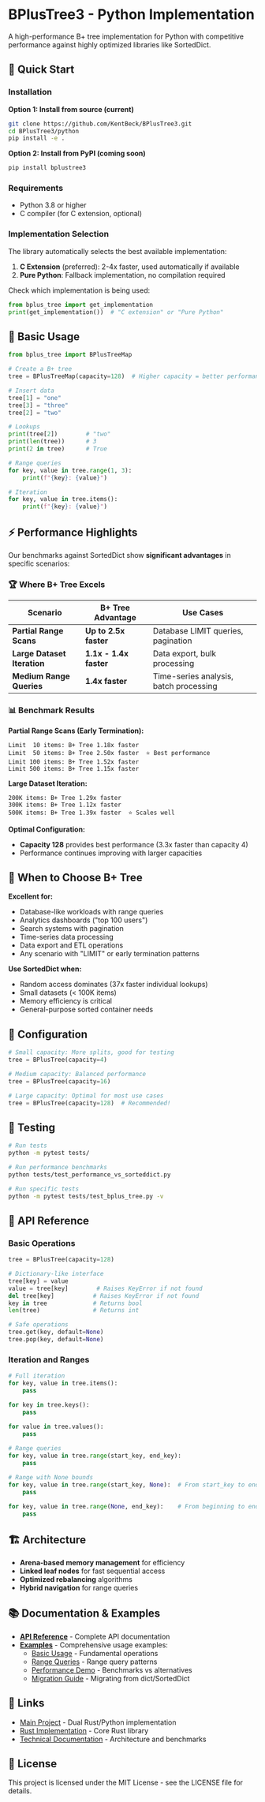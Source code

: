 # BPlusTree3 - Python Implementation

A high-performance B+ tree implementation for Python with competitive performance against highly optimized libraries like SortedDict.

## 🚀 Quick Start

### Installation

**Option 1: Install from source (current)**
```bash
git clone https://github.com/KentBeck/BPlusTree3.git
cd BPlusTree3/python
pip install -e .
```

**Option 2: Install from PyPI (coming soon)**
```bash
pip install bplustree3
```

### Requirements
- Python 3.8 or higher
- C compiler (for C extension, optional)

### Implementation Selection
The library automatically selects the best available implementation:
1. **C Extension** (preferred): 2-4x faster, used automatically if available
2. **Pure Python**: Fallback implementation, no compilation required

Check which implementation is being used:
```python
from bplus_tree import get_implementation
print(get_implementation())  # "C extension" or "Pure Python"
```

## 📖 Basic Usage

```python
from bplus_tree import BPlusTreeMap

# Create a B+ tree
tree = BPlusTreeMap(capacity=128)  # Higher capacity = better performance

# Insert data
tree[1] = "one"
tree[3] = "three" 
tree[2] = "two"

# Lookups
print(tree[2])        # "two"
print(len(tree))      # 3
print(2 in tree)      # True

# Range queries
for key, value in tree.range(1, 3):
    print(f"{key}: {value}")

# Iteration
for key, value in tree.items():
    print(f"{key}: {value}")
```

## ⚡ Performance Highlights

Our benchmarks against SortedDict show **significant advantages** in specific scenarios:

### 🏆 **Where B+ Tree Excels**

| Scenario | B+ Tree Advantage | Use Cases |
|----------|------------------|-----------|
| **Partial Range Scans** | **Up to 2.5x faster** | Database LIMIT queries, pagination |
| **Large Dataset Iteration** | **1.1x - 1.4x faster** | Data export, bulk processing |
| **Medium Range Queries** | **1.4x faster** | Time-series analysis, batch processing |

### 📊 **Benchmark Results**

**Partial Range Scans (Early Termination):**
```
Limit  10 items: B+ Tree 1.18x faster
Limit  50 items: B+ Tree 2.50x faster  ⭐ Best performance  
Limit 100 items: B+ Tree 1.52x faster
Limit 500 items: B+ Tree 1.15x faster
```

**Large Dataset Iteration:**
```
200K items: B+ Tree 1.29x faster
300K items: B+ Tree 1.12x faster  
500K items: B+ Tree 1.39x faster  ⭐ Scales well
```

**Optimal Configuration:**
- **Capacity 128** provides best performance (3.3x faster than capacity 4)
- Performance continues improving with larger capacities

## 🎯 **When to Choose B+ Tree**

**Excellent for:**
- Database-like workloads with range queries
- Analytics dashboards ("top 100 users")
- Search systems with pagination  
- Time-series data processing
- Data export and ETL operations
- Any scenario with "LIMIT" or early termination patterns

**Use SortedDict when:**
- Random access dominates (37x faster individual lookups)
- Small datasets (< 100K items)
- Memory efficiency is critical
- General-purpose sorted container needs

## 🔧 Configuration

```python
# Small capacity: More splits, good for testing
tree = BPlusTree(capacity=4)

# Medium capacity: Balanced performance  
tree = BPlusTree(capacity=16)

# Large capacity: Optimal for most use cases
tree = BPlusTree(capacity=128)  # Recommended!
```

## 🧪 Testing

```bash
# Run tests
python -m pytest tests/

# Run performance benchmarks
python tests/test_performance_vs_sorteddict.py

# Run specific tests
python -m pytest tests/test_bplus_tree.py -v
```

## 📖 API Reference

### Basic Operations
```python
tree = BPlusTree(capacity=128)

# Dictionary-like interface
tree[key] = value
value = tree[key]        # Raises KeyError if not found
del tree[key]           # Raises KeyError if not found
key in tree             # Returns bool
len(tree)               # Returns int

# Safe operations
tree.get(key, default=None)
tree.pop(key, default=None) 
```

### Iteration and Ranges
```python
# Full iteration
for key, value in tree.items():
    pass

for key in tree.keys():
    pass
    
for value in tree.values():
    pass

# Range queries
for key, value in tree.range(start_key, end_key):
    pass

# Range with None bounds
for key, value in tree.range(start_key, None):  # From start_key to end
    pass
    
for key, value in tree.range(None, end_key):    # From beginning to end_key
    pass
```

## 🏗️ Architecture

- **Arena-based memory management** for efficiency
- **Linked leaf nodes** for fast sequential access  
- **Optimized rebalancing** algorithms
- **Hybrid navigation** for range queries

## 📚 Documentation & Examples

- **[API Reference](./docs/API_REFERENCE.md)** - Complete API documentation
- **[Examples](./examples/)** - Comprehensive usage examples:
  - [Basic Usage](./examples/basic_usage.py) - Fundamental operations
  - [Range Queries](./examples/range_queries.py) - Range query patterns  
  - [Performance Demo](./examples/performance_demo.py) - Benchmarks vs alternatives
  - [Migration Guide](./examples/migration_guide.py) - Migrating from dict/SortedDict

## 🔗 Links

- [Main Project](../) - Dual Rust/Python implementation
- [Rust Implementation](../rust/) - Core Rust library
- [Technical Documentation](../rust/docs/) - Architecture and benchmarks

## 📄 License

This project is licensed under the MIT License - see the LICENSE file for details.